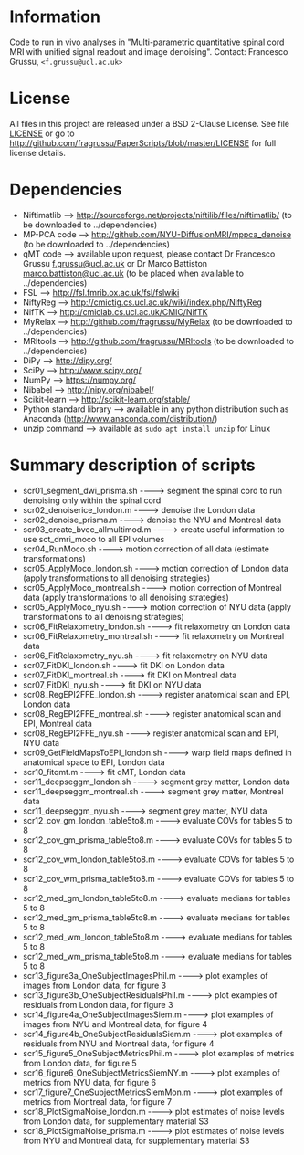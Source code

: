 # Information
Code to run in vivo analyses in
"Multi-parametric quantitative spinal cord MRI with unified signal readout and image denoising".
Contact: Francesco Grussu, `<f.grussu@ucl.ac.uk>`


# License
All files in this project are released under a BSD 2-Clause License.
See file [LICENSE](http://github.com/fragrussu/PaperScripts/blob/master/LICENSE) or go to http://github.com/fragrussu/PaperScripts/blob/master/LICENSE for full license details.


# Dependencies

* Niftimatlib                --> http://sourceforge.net/projects/niftilib/files/niftimatlib/ (to be downloaded to ../dependencies)
* MP-PCA code                --> http://github.com/NYU-DiffusionMRI/mppca_denoise (to be downloaded to ../dependencies)
* qMT code                   --> available upon request, please contact Dr Francesco Grussu <f.grussu@ucl.ac.uk> or Dr Marco Battiston <marco.battiston@ucl.ac.uk> (to be placed when available to ../dependencies)
* FSL                        --> http://fsl.fmrib.ox.ac.uk/fsl/fslwiki
* NiftyReg                   --> http://cmictig.cs.ucl.ac.uk/wiki/index.php/NiftyReg
* NifTK                      --> http://cmiclab.cs.ucl.ac.uk/CMIC/NifTK
* MyRelax                    --> http://github.com/fragrussu/MyRelax (to be downloaded to ../dependencies)
* MRItools                   --> http://github.com/fragrussu/MRItools (to be downloaded to ../dependencies)
* DiPy                       --> http://dipy.org/
* SciPy                      --> http://www.scipy.org/
* NumPy                      --> https://numpy.org/
* Nibabel                    --> http://nipy.org/nibabel/
* Scikit-learn               --> http://scikit-learn.org/stable/
* Python standard library    --> available in any python distribution such as Anaconda (http://www.anaconda.com/distribution/)
* unzip command              --> available as `sudo apt install unzip` for Linux


# Summary description of scripts

* scr01_segment_dwi_prisma.sh                   ---->  segment the spinal cord to run denoising only within the spinal cord
* scr02_denoiserice_london.m                    ---->  denoise the London data
* scr02_denoise_prisma.m                        ---->  denoise the NYU and Montreal data
* scr03_create_bvec_allmultimod.m               ---->  create useful information to use sct_dmri_moco to all EPI volumes
* scr04_RunMoco.sh                              ---->  motion correction of all data (estimate transformations)
* scr05_ApplyMoco_london.sh                     ---->  motion correction of London data (apply transformations to all denoising strategies)
* scr05_ApplyMoco_montreal.sh                   ---->  motion correction of Montreal data (apply transformations to all denoising strategies)
* scr05_ApplyMoco_nyu.sh                        ---->  motion correction of NYU data (apply transformations to all denoising strategies)
* scr06_FitRelaxometry_london.sh                ---->  fit relaxometry on London data
* scr06_FitRelaxometry_montreal.sh              ---->  fit relaxometry on Montreal data
* scr06_FitRelaxometry_nyu.sh                   ---->  fit relaxometry on NYU data
* scr07_FitDKI_london.sh                        ---->  fit DKI on London data
* scr07_FitDKI_montreal.sh                      ---->  fit DKI on Montreal data
* scr07_FitDKI_nyu.sh                           ---->  fit DKI on NYU data
* scr08_RegEPI2FFE_london.sh                    ---->  register anatomical scan and EPI, London data
* scr08_RegEPI2FFE_montreal.sh                  ---->  register anatomical scan and EPI, Montreal data
* scr08_RegEPI2FFE_nyu.sh                       ---->  register anatomical scan and EPI, NYU data
* scr09_GetFieldMapsToEPI_london.sh             ---->  warp field maps defined in anatomical space to EPI, London data
* scr10_fitqmt.m                                ---->  fit qMT, London data
* scr11_deepseggm_london.sh                     ---->  segment grey matter, London data
* scr11_deepseggm_montreal.sh                   ---->  segment grey matter, Montreal data
* scr11_deepseggm_nyu.sh                        ---->  segment grey matter, NYU data
* scr12_cov_gm_london_table5to8.m               ---->  evaluate COVs for tables 5 to 8
* scr12_cov_gm_prisma_table5to8.m               ---->  evaluate COVs for tables 5 to 8
* scr12_cov_wm_london_table5to8.m               ---->  evaluate COVs for tables 5 to 8
* scr12_cov_wm_prisma_table5to8.m               ---->  evaluate COVs for tables 5 to 8
* scr12_med_gm_london_table5to8.m               ---->  evaluate medians for tables 5 to 8
* scr12_med_gm_prisma_table5to8.m               ---->  evaluate medians for tables 5 to 8
* scr12_med_wm_london_table5to8.m               ---->  evaluate medians for tables 5 to 8
* scr12_med_wm_prisma_table5to8.m               ---->  evaluate medians for tables 5 to 8
* scr13_figure3a_OneSubjectImagesPhil.m         ---->  plot examples of images from London data, for figure 3
* scr13_figure3b_OneSubjectResidualsPhil.m      ---->  plot examples of residuals from London data, for figure 3
* scr14_figure4a_OneSubjectImagesSiem.m         ---->  plot examples of images from NYU and Montreal data, for figure 4
* scr14_figure4b_OneSubjectResidualsSiem.m      ---->  plot examples of residuals from NYU and Montreal data, for figure 4
* scr15_figure5_OneSubjectMetricsPhil.m         ---->  plot examples of metrics from London data, for figure 5 
* scr16_figure6_OneSubjectMetricsSiemNY.m       ---->  plot examples of metrics from NYU data, for figure 6
* scr17_figure7_OneSubjectMetricsSiemMon.m      ---->  plot examples of metrics from Montreal data, for figure 7
* scr18_PlotSigmaNoise_london.m                 ---->  plot estimates of noise levels from London data, for supplementary material S3
* scr18_PlotSigmaNoise_prisma.m                 ---->  plot estimates of noise levels from NYU and Montreal data, for supplementary material S3
